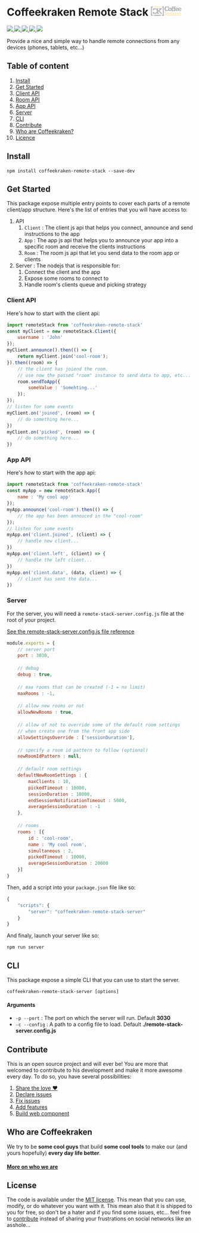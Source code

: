 # Coffeekraken Remote Stack <img src=".resources/coffeekraken-logo.jpg" height="25px" />

<p>
	<a href="https://travis-ci.org/coffeekraken/remote-stack">
		<img src="https://img.shields.io/travis/coffeekraken/remote-stack.svg?style=flat-square" />
	</a>
	<a href="https://www.npmjs.com/package/coffeekraken-remote-stack">
		<img src="https://img.shields.io/npm/v/coffeekraken-remote-stack.svg?style=flat-square" />
	</a>
	<a href="https://github.com/coffeekraken/remote-stack/blob/master/LICENSE.txt">
		<img src="https://img.shields.io/npm/l/coffeekraken-remote-stack.svg?style=flat-square" />
	</a>
	<!-- <a href="https://github.com/coffeekraken/remote-stack">
		<img src="https://img.shields.io/npm/dt/coffeekraken-remote-stack.svg?style=flat-square" />
	</a>
	<a href="https://github.com/coffeekraken/remote-stack">
		<img src="https://img.shields.io/github/forks/coffeekraken/remote-stack.svg?style=social&label=Fork&style=flat-square" />
	</a>
	<a href="https://github.com/coffeekraken/remote-stack">
		<img src="https://img.shields.io/github/stars/coffeekraken/remote-stack.svg?style=social&label=Star&style=flat-square" />
	</a> -->
	<a href="https://twitter.com/coffeekrakenio">
		<img src="https://img.shields.io/twitter/url/http/coffeekrakenio.svg?style=social&style=flat-square" />
	</a>
	<a href="http://coffeekraken.io">
		<img src="https://img.shields.io/twitter/url/http/shields.io.svg?style=flat-square&label=coffeekraken.io&colorB=f2bc2b&style=flat-square" />
	</a>
</p>

Provide a nice and simple way to handle remote connections from any devices (phones, tablets, etc...)

## Table of content

1. [Install](#readme-install)
2. [Get Started](#readme-get-started)
3. [Client API](#readme-client-api)
4. [Room API](doc/api/client/room.md)
5. [App API](#readme-app-api)
4. [Server](#readme-server)
6. [CLI](#readme-cli)
7. [Contribute](#readme-contribute)
8. [Who are Coffeekraken?](#readme-who-are-coffeekraken)
9. [Licence](#readme-license)

<a name="readme-install"></a>
## Install

```
npm install coffeekraken-remote-stack --save-dev
```

<a name="readme-get-started"></a>
## Get Started

This package expose multiple entry points to cover each parts of a remote client/app structure. Here's the list of entries that you will have access to:

1. API
	1. ```Client``` : The client js api that helps you connect, announce and send instructions to the app
	2. ```App``` : The app js api that helps you to announce your app into a specific room and receive the clients instructions
	3. ```Room``` : The room js api that let you send data to the room app or clients
2. Server : The nodejs that is responsible for:
	1. Connect the client and the app
	2. Expose some rooms to connect to
	3. Handle room's clients queue and picking strategy

<a name="readme-client-api"></a>
### Client API

Here's how to start with the client api:

```js
import remoteStack from 'coffeekraken-remote-stack'
const myClient = new remoteStack.Client({
	username : 'John'
});
myClient.announce().then(() => {
	return myClient.join('cool-room');
}).then((room) => {
	// the client has joiend the room.
	// use now the passed "room" instance to send data to app, etc...
	room.sendToApp({
		someValue : 'Somehting...'
	});
});
// listen for some events
myClient.on('joined', (room) => {
	// do something here...
})
myClient.on('picked', (room) => {
	// do something here...
})
```

<a name="readme-app-api"></a>
### App API

Here's how to start with the app api:

```js
import remoteStack from 'coffeekraken-remote-stack'
const myApp = new remoteStack.App({
	name : 'My cool app'
});
myApp.announce('cool-room').then(() => {
	// the app has been annouced in the "cool-room"
});
// listen for some events
myApp.on('client.joined', (client) => {
	// handle new client...
})
myApp.on('client.left', (client) => {
	// handle the left client...
})
myApp.on('client.data', (data, client) => {
	// client has sent the data...
})
```

<a name="readme-server"></a>
### Server

For the server, you will need a `remote-stack-server.config.js` file at the root of your project.

[See the remote-stack-server.config.js file reference](doc/remote-stack-server.config.js.md)

```js
module.exports = {
	// server port
	port : 3030,

	// debug
	debug : true,

	// max rooms that can be created (-1 = no limit)
	maxRooms : -1,

	// allow new rooms or not
	allowNewRooms : true,

	// allow of not to override some of the default room settings
	// when create one from the front app side
	allowSettingsOverride : ['sessionDuration'],

	// specify a room id pattern to follow (optional)
	newRoomIdPattern : null,

	// default room settings
	defaultNewRoomSettings : {
		maxClients : 10,
		pickedTimeout : 10000,
		sessionDuration : 10000,
		endSessionNotificationTimeout : 5000,
		averageSessionDuration : -1
	},

	// rooms
	rooms : [{
		id : 'cool-room',
		name : 'My cool room',
		simultaneous : 2,
		pickedTimeout : 10000,
		averageSessionDuration : 20000
	}]
}
```

Then, add a script into your `package.json` file like so:

```js
{
	"scripts": {
		"server": "coffeekraken-remote-stack-server"
	}
}
```

And finaly, launch your server like so:

```
npm run server
```

<a id="readme-cli"></a>
## CLI

This package expose a simple CLI that you can use to start the server.

```
coffeekraken-remote-stack-server [options]
```

#### Arguments

- ```-p --port``` : The port on which the server will run. Default **3030**
- ```-c --config``` : A path to a config file to load. Default **./remote-stack-server.config.js**

<a id="readme-contribute"></a>
## Contribute

This is an open source project and will ever be! You are more that welcomed to contribute to his development and make it more awesome every day.
To do so, you have several possibilities:

1. [Share the love ❤️](https://github.com/Coffeekraken/coffeekraken/blob/master/contribute.md#contribute-share-the-love)
2. [Declare issues](https://github.com/Coffeekraken/coffeekraken/blob/master/contribute.md#contribute-declare-issues)
3. [Fix issues](https://github.com/Coffeekraken/coffeekraken/blob/master/contribute.md#contribute-fix-issues)
4. [Add features](https://github.com/Coffeekraken/coffeekraken/blob/master/contribute.md#contribute-add-features)
5. [Build web component](https://github.com/Coffeekraken/coffeekraken/blob/master/contribute.md#contribute-build-web-component)

<a id="readme-who-are-coffeekraken"></a>
## Who are Coffeekraken

We try to be **some cool guys** that build **some cool tools** to make our (and yours hopefully) **every day life better**.  

#### [More on who we are](https://github.com/Coffeekraken/coffeekraken/blob/master/who-are-we.md)

<a id="readme-license"></a>
## License

The code is available under the [MIT license](LICENSE.txt). This mean that you can use, modify, or do whatever you want with it. This mean also that it is shipped to you for free, so don't be a hater and if you find some issues, etc... feel free to [contribute](https://github.com/Coffeekraken/coffeekraken/blob/master/contribute.md) instead of sharing your frustrations on social networks like an asshole...
